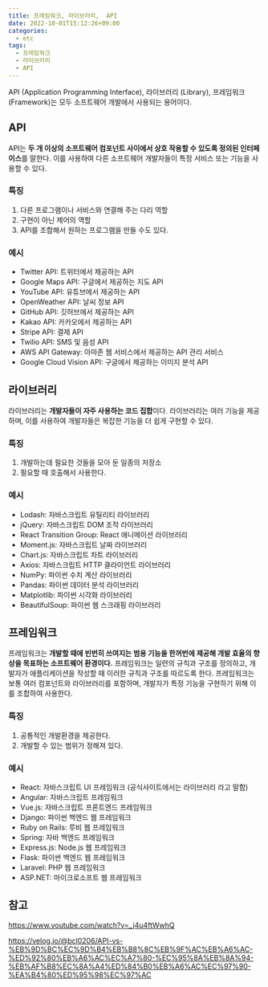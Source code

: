 ```yaml
---
title: 프레임워크, 라이브러리,  API
date: 2022-10-01T15:12:26+09:00
categories:
  - etc
tags: 
  - 프레임워크
  - 라이브러리
  - API
---
```


API (Application Programming Interface), 라이브러리 (Library), 프레임워크 (Framework)는 모두 소프트웨어 개발에서 사용되는 용어이다.

## API
API는 **두 개 이상의 소프트웨어 컴포넌트 사이에서 상호 작용할 수 있도록 정의된 인터페이스**를 말한다. 이를 사용하여 다른 소프트웨어 개발자들이 특정 서비스 또는 기능을 사용할 수 있다.

### 특징
1. 다른 프로그램이나 서비스와 연결해 주는 다리 역할
2. 구현이 아닌 제어의 역할
3. API를 조합해서 원하는 프로그램을 만들 수도 있다.

### 예시
- Twitter API: 트위터에서 제공하는 API
- Google Maps API: 구글에서 제공하는 지도 API
- YouTube API: 유튜브에서 제공하는 API
- OpenWeather API: 날씨 정보 API
- GitHub API: 깃허브에서 제공하는 API
- Kakao API: 카카오에서 제공하는 API
- Stripe API: 결제 API
- Twilio API: SMS 및 음성 API
- AWS API Gateway: 아마존 웹 서비스에서 제공하는 API 관리 서비스
- Google Cloud Vision API: 구글에서 제공하는 이미지 분석 API

## 라이브러리
라이브러리는 **개발자들이 자주 사용하는 코드 집합**이다. 라이브러리는 여러 기능을 제공하며, 이를 사용하여 개발자들은 복잡한 기능을 더 쉽게 구현할 수 있다.

### 특징
1. 개발하는데 필요한 것들을 모아 둔 일종의 저장소
2. 필요할 때 호출해서 사용한다.

### 예시
- Lodash: 자바스크립트 유틸리티 라이브러리
- jQuery: 자바스크립트 DOM 조작 라이브러리
- React Transition Group: React 애니메이션 라이브러리
- Moment.js: 자바스크립트 날짜 라이브러리
- Chart.js: 자바스크립트 차트 라이브러리
- Axios: 자바스크립트 HTTP 클라이언트 라이브러리
- NumPy: 파이썬 수치 계산 라이브러리
- Pandas: 파이썬 데이터 분석 라이브러리
- Matplotlib: 파이썬 시각화 라이브러리
- BeautifulSoup: 파이썬 웹 스크래핑 라이브러리

## 프레임워크
프레임워크는 **개발할 때에 빈번히 쓰여지는 범용 기능을 한꺼번에 제공해 개발 효율의 향상을 목표하는 소프트웨어 환경이다.** 프레임워크는 일련의 규칙과 구조를 정의하고, 개발자가 애플리케이션을 작성할 때 이러한 규칙과 구조를 따르도록 한다. 프레임워크는 보통 여러 컴포넌트와 라이브러리를 포함하며, 개발자가 특정 기능을 구현하기 위해 이를 조합하여 사용한다.

### 특징
1. 공통적인 개발환경을 제공한다.
2. 개발할 수 있는 범위가 정해져 있다.

### 예시
- React: 자바스크립트 UI 프레임워크 (공식사이트에서는 라이브러리 라고 말함)
- Angular: 자바스크립트 프레임워크
- Vue.js: 자바스크립트 프론트엔드 프레임워크
- Django: 파이썬 백엔드 웹 프레임워크
- Ruby on Rails: 루비 웹 프레임워크
- Spring: 자바 백엔드 프레임워크
- Express.js: Node.js 웹 프레임워크
- Flask: 파이썬 백엔드 웹 프레임워크
- Laravel: PHP 웹 프레임워크
- ASP.NET: 마이크로소프트 웹 프레임워크

## 참고
https://www.youtube.com/watch?v=_j4u4ftWwhQ

https://velog.io/@bcl0206/API-vs-%EB%9D%BC%EC%9D%B4%EB%B8%8C%EB%9F%AC%EB%A6%AC-%ED%92%80%EB%A6%AC%EC%A7%80-%EC%95%8A%EB%8A%94-%EB%AF%B8%EC%8A%A4%ED%84%B0%EB%A6%AC%EC%97%90-%EA%B4%80%ED%95%98%EC%97%AC
